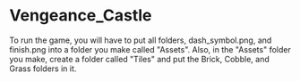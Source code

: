 # Vengeance_Castle
To run the game, you will have to put all folders, dash_symbol.png, and finish.png into a folder you make called "Assets". Also, in the "Assets" folder you make, create a folder called "Tiles" and put the Brick, Cobble, and Grass folders in it.
